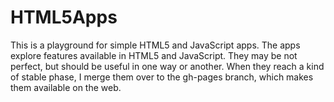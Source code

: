 # HTML5Apps
This is a playground for simple HTML5 and JavaScript apps. The apps explore features available in HTML5 and JavaScript. They may be not perfect, but should be useful in one way or another. When they reach a kind of stable phase, I merge them over to the gh-pages branch, which makes them available on the web.
